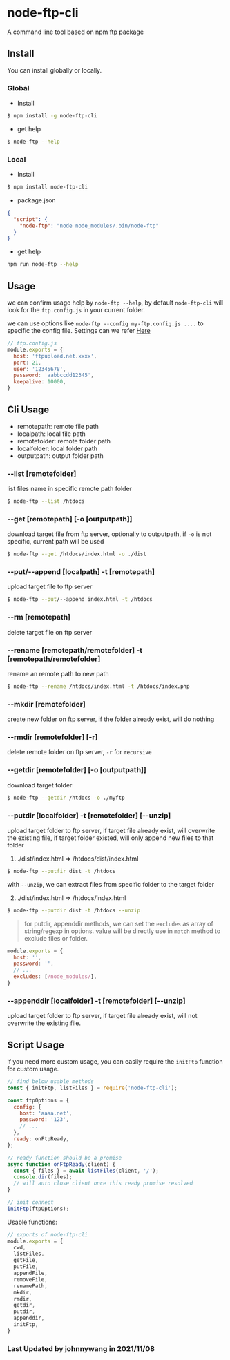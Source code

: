 # node-ftp-cli

A command line tool based on npm [ftp package](https://www.npmjs.com/package/ftp)


## Install

You can install globally or locally.

### Global

- Install
```bash
$ npm install -g node-ftp-cli
```

- get help
```bash
$ node-ftp --help
```

### Local

- Install
```bash
$ npm install node-ftp-cli
```

- package.json
```json
{
  "script": {
    "node-ftp": "node node_modules/.bin/node-ftp"
  }
}
```

- get help

```bash
npm run node-ftp --help
```


## Usage

we can confirm usage help by `node-ftp --help`, by default `node-ftp-cli` will look for the `ftp.config.js` in your current folder.

we can use options like `node-ftp --config my-ftp.config.js ....` to specific the config file. Settings can we refer [Here](https://www.npmjs.com/package/ftp#methods)

```js
// ftp.config.js
module.exports = {
  host: 'ftpupload.net.xxxx',
  port: 21,
  user: '12345678',
  password: 'aabbccdd12345',
  keepalive: 10000,
}
```


## Cli Usage

- remotepath: remote file path
- localpath: local file path
- remotefolder: remote folder path
- localfolder: local folder path
- outputpath: output folder path

### --list [remotefolder]
list files name in specific remote path folder

```bash
$ node-ftp --list /htdocs
```

### --get [remotepath] [-o [outputpath]]
download target file from ftp server, optionally to outputpath, if `-o` is not specific, current path will be used

```bash
$ node-ftp --get /htdocs/index.html -o ./dist
```

### --put/--append [localpath] -t [remotepath]
upload target file to ftp server

```bash
$ node-ftp --put/--append index.html -t /htdocs
```

### --rm [remotepath]
delete target file on ftp server

### --rename [remotepath/remotefolder] -t [remotepath/remotefolder]
rename an remote path to new path

```bash
$ node-ftp --rename /htdocs/index.html -t /htdocs/index.php
```

### --mkdir [remotefolder]
create new folder on ftp server, if the folder already exist, will do nothing

### --rmdir [remotefolder] [-r]
delete remote folder on ftp server, `-r` for `recursive`

### --getdir [remotefolder] [-o [outputpath]]
download target folder

```bash
$ node-ftp --getdir /htdocs -o ./myftp
```

### --putdir [localfolder] -t [remotefolder] [--unzip]
upload target folder to ftp server, if target file already exist, will overwrite the existing file, if target folder existed, will only append new files to that folder

1. ./dist/index.html => /htdocs/dist/index.html
```bash
$ node-ftp --putfir dist -t /htdocs
```

with `--unzip`, we can extract files from specific folder to the target folder

2. ./dist/index.html => /htdocs/index.html
```bash
$ node-ftp --putdir dist -t /htdocs --unzip
```

> for putdir, appenddir methods, we can set the `excludes` as array of string/regexp in options. value will be directly use in `match` method to exclude files or folder.

```js
module.exports = {
  host: '',
  password: '',
  // ...
  excludes: [/node_modules/],
}
```

### --appenddir [localfolder] -t [remotefolder] [--unzip]
upload target folder to ftp server, if target file already exist, will not overwrite the existing file.


## Script Usage
if you need more custom usage, you can easily require the `initFtp` function for custom usage.

```js
// find below usable methods
const { initFtp, listFiles } = require('node-ftp-cli');

const ftpOptions = {
  config: {
    host: 'aaaa.net',
    password: '123',
    // ...
  },
  ready: onFtpReady,
};

// ready function should be a promise
async function onFtpReady(client) {
  const { files } = await listFiles(client, '/');
  console.dir(files);
  // will auto close client once this ready promise resolved
}

// init connect
initFtp(ftpOptions);
```

Usable functions:

```js
// exports of node-ftp-cli
module.exports = {
  cwd,
  listFiles,
  getFile,
  putFile,
  appendFile,
  removeFile,
  renamePath,
  mkdir,
  rmdir,
  getdir,
  putdir,
  appenddir,
  initFtp,
}
```

### Last Updated by johnnywang in 2021/11/08